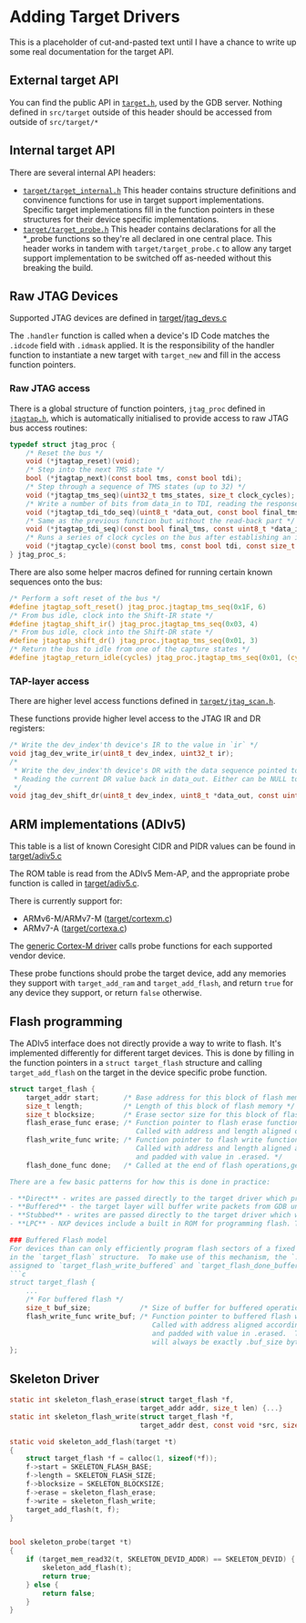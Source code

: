# Adding Target Drivers

This is a placeholder of cut-and-pasted text until I have a chance to write up some real documentation for the target API.

## External target API

You can find the public API in [`target.h`](https://github.com/blackmagic-debug/blackmagic/blob/main/src/include/target.h), used by the GDB server. Nothing defined in `src/target` outside of this header should be accessed from outside of `src/target/*`

## Internal target API

There are several internal API headers:

* [`target/target_internal.h`](https://github.com/blackmagic-debug/blackmagic/blob/main/src/target/target_internal.h)
  This header contains structure definitions and convinence functions for use in target support implementations.
  Specific target implementations fill in the function pointers in these structures for their device specific
  implementations.
* [`target/target_probe.h`](https://github.com/blackmagic-debug/blackmagic/blob/main/src/target/target_probe.h)
  This header contains declarations for all the *_probe functions so they're all declared in one central place.
  This header works in tandem with `target/target_probe.c` to allow any target support implementation to be
  switched off as-needed without this breaking the build.

## Raw JTAG Devices

Supported JTAG devices are defined in [target/jtag_devs.c](https://github.com/blackmagic-debug/blackmagic/blob/main/src/target/jtag_devs.c)

The `.handler` function is called when a device's ID Code matches the `.idcode` field with `.idmask` applied.
It is the responsibility of the handler function to instantiate a new target with `target_new` and fill in
the access function pointers.

### Raw JTAG access

There is a global structure of function pointers, `jtag_proc` defined in
[`jtagtap.h`](https://github.com/blackmagic-debug/blackmagic/blob/main/src/include/jtagtap.h), which is
automatically initialised to provide access to raw JTAG bus access routines:

```c
typedef struct jtag_proc {
    /* Reset the bus */
    void (*jtagtap_reset)(void);
    /* Step into the next TMS state */
    bool (*jtagtap_next)(const bool tms, const bool tdi);
    /* Step through a sequence of TMS states (up to 32) */
    void (*jtagtap_tms_seq)(uint32_t tms_states, size_t clock_cycles);
    /* Write a number of bits from data_in to TDI, reading the responses back into data_out from TDO */
    void (*jtagtap_tdi_tdo_seq)(uint8_t *data_out, const bool final_tms, const uint8_t *data_in, size_t clock_cycles);
    /* Same as the previous function but without the read-back part */
    void (*jtagtap_tdi_seq)(const bool final_tms, const uint8_t *data_in, size_t clock_cycles);
    /* Runs a series of clock cycles on the bus after establishing an initial TMS + TDI state */
    void (*jtagtap_cycle)(const bool tms, const bool tdi, const size_t clock_cycles);
} jtag_proc_s;
```

There are also some helper macros defined for running certain known sequences onto the bus:

```c
/* Perform a soft reset of the bus */
#define jtagtap_soft_reset() jtag_proc.jtagtap_tms_seq(0x1F, 6)
/* From bus idle, clock into the Shift-IR state */
#define jtagtap_shift_ir() jtag_proc.jtagtap_tms_seq(0x03, 4)
/* From bus idle, clock into the Shift-DR state */
#define jtagtap_shift_dr() jtag_proc.jtagtap_tms_seq(0x01, 3)
/* Return the bus to idle from one of the capture states */
#define jtagtap_return_idle(cycles) jtag_proc.jtagtap_tms_seq(0x01, (cycles) + 1U)
```

### TAP-layer access

There are higher level access functions defined in
[`target/jtag_scan.h`](https://github.com/blackmagic-debug/blackmagic/blob/main/src/target/jtag_scan.h).

These functions provide higher level access to the JTAG IR and DR registers:

```c
/* Write the dev_index'th device's IR to the value in `ir` */
void jtag_dev_write_ir(uint8_t dev_index, uint32_t ir);
/*
 * Write the dev_index'th device's DR with the data sequence pointed to by data_in,
 * Reading the current DR value back in data_out. Either can be NULL to allow only-readout and only-write operations.
 */
void jtag_dev_shift_dr(uint8_t dev_index, uint8_t *data_out, const uint8_t *data_in, size_t clock_cycles);
```

## ARM implementations (ADIv5)

This table is a list of known Coresight CIDR and PIDR values can be found in [target/adiv5.c](
https://github.com/blackmagic-debug/blackmagic/blob/master/src/target/adiv5.c#L156)

The ROM table is read from the ADIv5 Mem-AP, and the appropriate probe function is called in [target/adiv5.c](https://github.com/blackmagic-debug/blackmagic/blob/master/src/target/adiv5.c#L323).

There is currently support for:

- ARMv6-M/ARMv7-M ([target/cortexm.c](https://github.com/blackmagic-debug/blackmagic/blob/master/src/target/cortexm.c))
- ARMv7-A ([target/cortexa.c](https://github.com/blackmagic-debug/blackmagic/blob/master/src/target/cortexa.c))

The [generic Cortex-M driver](https://github.com/blackmagic-debug/blackmagic/blob/master/src/target/cortexm.c#L257) calls probe functions for each supported vendor device.

These probe functions should probe the target device, add any memories they support with `target_add_ram` and `target_add_flash`, and return `true` for any device they support, or return `false` otherwise.

## Flash programming

The ADIv5 interface does not directly provide a way to write to flash. It's implemented differently for different target devices.  This is done by filling in the function pointers in a `struct target_flash` structure and calling `target_add_flash` on the target in the device specific probe function.

```c
struct target_flash {
    target_addr start;      /* Base address for this block of flash memory */
    size_t length;          /* Length of this block of flash memory */
    size_t blocksize;       /* Erase sector size for this block of flash memory */
    flash_erase_func erase; /* Function pointer to flash erase function.
                               Called with address and length aligned on .blocksize */
    flash_write_func write; /* Function pointer to flash write function.
                               Called with address and length aligned according to .align,
                               and padded with value in .erased. */
    flash_done_func done;   /* Called at the end of flash operations,generic Cortex-M driver

There are a few basic patterns for how this is done in practice:

- **Direct** - writes are passed directly to the target driver which programs the flash directly using MMIO. (eg. [kinetis.c](https://github.com/blackmagic-debug/blackmagic/blob/master/src/target/kinetis.c))
- **Buffered** - the target layer will buffer write packets from GDB until and pass to the driver as writes of whole sectors. The driver will program the target flash directly using MMIO. This works well when whole sectors can be programmed with sequencial writes. (eg. [stm32l0.c](https://github.com/blackmagic-debug/blackmagic/blob/master/src/target/stm32l0.c))
- **Stubbed** - writes are passed directly to the target driver which writes a program stub and the data payload to the target. The stub is then executed to program the device. This works well when flash can't be programmed with sequential writes. (eg. [stm32f1.c](https://github.com/blackmagic-debug/blackmagic/blob/master/src/target/stm32f1.c))
- **LPC** - NXP devices include a built in ROM for programming flash. There is no published MMIO mechanism to program the flash on these devices. (eg. [lpc11xx.c](https://github.com/blackmagic-debug/blackmagic/blob/master/src/target/lpc11xx.c))

### Buffered Flash model
For devices than can only efficiently program flash sectors of a fixed size there is some additional support
in the `target_flash` structure.  To make use of this mechanism, the `.write` and `.done` pointers must be
assigned to `target_flash_write_buffered` and `target_flash_done_buffered` respectively.  The `.align` field should be left set to zero when using the buffered flash model.
```c
struct target_flash {
    ...
    /* For buffered flash */
    size_t buf_size;            /* Size of buffer for buffered operations */
    flash_write_func write_buf; /* Function pointer to buffered flash write function.
                                   Called with address aligned according to .buf_size,
                                   and padded with value in .erased.  The buffer
                                   will always be exactly .buf_size bytes */
};
```

## Skeleton Driver

```c
static int skeleton_flash_erase(struct target_flash *f,
                                target_addr addr, size_t len) {...}
static int skeleton_flash_write(struct target_flash *f,
                                target_addr dest, const void *src, size_t len) {...}

static void skeleton_add_flash(target *t)
{
    struct target_flash *f = calloc(1, sizeof(*f));
    f->start = SKELETON_FLASH_BASE;
    f->length = SKELETON_FLASH_SIZE;
    f->blocksize = SKELETON_BLOCKSIZE;
    f->erase = skeleton_flash_erase;
    f->write = skeleton_flash_write;
    target_add_flash(t, f);
}


bool skeleton_probe(target *t)
{
    if (target_mem_read32(t, SKELETON_DEVID_ADDR) == SKELETON_DEVID) {
        skeleton_add_flash(t);
        return true;
    } else {
        return false;
    }
}
```
